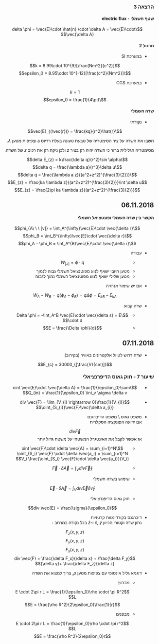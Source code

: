 <!-- <!DOCTYPE html> -->
<!-- <script src="https://cdn.jsdelivr.net/npm/texme@0.5.0"></script> -->
<style>
    html {
        direction: rtl;
    }
    eqn, table, .katex, annotation {
        direction: ltr;
    }
</style>
<!-- <textarea> -->

### הרצאה 3
#### שטף חשמלי - electric flux

$$\delta \phi = \vec{E}\cdot \hat{n} \cdot \delta A = \vec{E}\cdot \vec{\delta A}$$

#### תרגול 2
* במערכת SI

    $$k = 8.99\cdot 10^{9}[\frac{Nm^2}{c^2}]$$
    $$\epsilon_0 = 8.95\cdot 10^{-12}[\frac{c^2}{Nm^2}]$$
* במערכת CGS

    $$k = 1$$
    $$\epsilon_0 = \frac{1}{4\pi}$$

#### שדה חשמלי
* נקודתי 

    $$\vec{E}_{(\vec{r})} = \frac{kq}{r^2}\hat{r}$$

חשבו את השדה על ציר הסימטריה של טבעת טעונה בעלת רדיוס a וצפיפות מטען $\lambda$.  

מסימטריה הגלילית ברור כי השדה יהיה רק בציר $z$ ולכן ניקח רק את רכיב $z$ של השדה.

$$\delta E_{z} = k\frac{\delta q}{r^2}\sin \alpha$$
$$\delta q = \frac{\lambda a}{r^3}\delta u$$
$$\delta q = \frac{\lambda a z}{(a^2+z^2)^{\frac{3}{2}}}$$
$$E_{z} = \frac{ka \lambda z}{(a^2+z^2)^{\frac{3}{2}}}\int \delta u$$
$$E_{z} = \frac{2\pi ka \lambda z}{(a^2+z^2)^{\frac{3}{2}}}$$
## 06.11.2018
#### הקשר בין שדה חשמלי ופונטציאל חשמלי

$$\phi_{A\ \ \ [v]} = \int_A^{\infty}\vec{E}\cdot \vec{\delta r}$$
$$\phi_B = \int_B^{\infty}\vec{E}\cdot \vec{\delta r}$$
$$\phi_A - \phi_B = \int_A^{B}\vec{E}\cdot \vec{\delta r}$$
* עבודה

    * $$W_{[J]} = \phi \cdot q$$
    * מטען חיובי ישאף לנוע מפוטנציאל חשמלי גבוה לנמוך
    * מטען שלילי ישאף לנוע מפוטנציאל חשמלי נמוך לגבוה
* אם יש שימור אנרגיה

    $$W_A - W_B = q (\phi_A - \phi_B) = q \Delta \phi = E_{kB} - E_{kA}$$
* שדה קבוע
    * $$\Delta \phi = -\int_A^B \vec{E}\cdot \vec{\delta s} = E \cdot d$$
    * $$E = \frac{\Delta \phi}{d}$$
## 07.11.2018
* 
    שדה דרוש לטיול אלקטרונים באוויר (בקירוב)
    
    $$E_{c} = 30000_{[\frac{V}{cm}]}$$
### שיעור 7 - חוק גאוס הדיפרנציאלי

* $$\oint \vec{E}\cdot \vec{\delta A} = \frac{1}{\epsilon_0}\sum Q_{in} = \frac{1}{\epsilon_0} \int_v \sigma \delta v$$
* $$div \vec{F} = \lim_{V_{i} \rightarrow 0}\frac{1}{V_{i}} \oint_{S_{i}}\vec{F}\vec{\delta a_{i}}$$
* משפט גאוס \ משפט הדיברגנס  
    אם ידועה הפונקציה הסקלרית 
    
    $$div \vec{F}$$
    אז אפשר לקבל את האינטגרל המשטחי על משטח גדול יותר

    * $$\oint \vec{F}\cdot \delta \vec{A} = \sum_{i=1}^N \oint_{S_i} \vec{F} \cdot \delta \vec{a_i} = \sum_{i=1}^N V_i \frac{\oint_{S_i} \vec{F}\cdot \delta \vec{a_i}}{V_i}$$
    * $$\oint \vec{F}\cdot \delta \vec{A} = \int_V div \vec{F}$$
    * שימוש בשדה חשמלי
    
        $$\oint \vec{E}\cdot \delta \vec{A} = \int_V div \vec{E}\delta  v$$
    * 
        חוק גאוס הדיפנרציאלי

        $$div \vec{E} = \frac{\sigma}{\epsilon_0}$$
*
    דיברגנס בקורדינטות קרטזיות  
    נתון שדה וקטורי הכיוון $\hat{x}$, $\hat{y}$ ו-$\hat{z}$ בכל נקודה במרחב :
    
    $$F_{z}(x,y,z)$$
    $$F_{y}(x,y,z)$$
    $$F_{x}(x,y,z)$$
    $$div \vec{F} = \frac{\delta F_x}{\delta x} + \frac{\delta F_y}{\delta y}+ \frac{\delta F_z}{\delta z}$$
* דוגמא 
    גליל אינסופי עם צפיפות מטען $\rho$, צריך למצוא את השדה
    * מבחוץ

        $$E \cdot 2\pi r L = \frac{1}{\epsilon_0}\rho \cdot \pi R^2 L$$
        $$E = \frac{\rho R^2}{2\epsilon_0}\frac{1}{r}$$
    * מבפנים

        $$E \cdot 2\pi r L = \frac{1}{\epsilon_0}\rho \cdot \pi r^2 L$$
        $$E = \frac{\rho R^2}{2\epsilon_0}r$$
